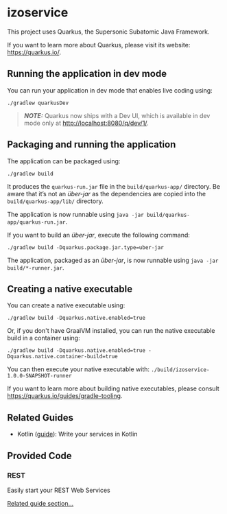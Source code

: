 # izoservice

This project uses Quarkus, the Supersonic Subatomic Java Framework.

If you want to learn more about Quarkus, please visit its website: <https://quarkus.io/>.

## Running the application in dev mode

You can run your application in dev mode that enables live coding using:

```shell script
./gradlew quarkusDev
```

> **_NOTE:_**  Quarkus now ships with a Dev UI, which is available in dev mode only at <http://localhost:8080/q/dev/1/>.

## Packaging and running the application

The application can be packaged using:

```shell script
./gradlew build
```

It produces the `quarkus-run.jar` file in the `build/quarkus-app/` directory.
Be aware that it’s not an _über-jar_ as the dependencies are copied into the `build/quarkus-app/lib/` directory.

The application is now runnable using `java -jar build/quarkus-app/quarkus-run.jar`.

If you want to build an _über-jar_, execute the following command:

```shell script
./gradlew build -Dquarkus.package.jar.type=uber-jar
```

The application, packaged as an _über-jar_, is now runnable using `java -jar build/*-runner.jar`.

## Creating a native executable

You can create a native executable using:

```shell script
./gradlew build -Dquarkus.native.enabled=true
```

Or, if you don't have GraalVM installed, you can run the native executable build in a container using:

```shell script
./gradlew build -Dquarkus.native.enabled=true -Dquarkus.native.container-build=true
```

You can then execute your native executable with: `./build/izoservice-1.0.0-SNAPSHOT-runner`

If you want to learn more about building native executables, please consult <https://quarkus.io/guides/gradle-tooling>.

## Related Guides

- Kotlin ([guide](https://quarkus.io/guides/kotlin)): Write your services in Kotlin

## Provided Code

### REST

Easily start your REST Web Services

[Related guide section...](https://quarkus.io/guides/getting-started-reactive#reactive-jax-rs-resources)


[//]: # (JAVA_HOME=/home/alex/devData/graalvm-jdk-21.0.5+9.1 ./gradlew clean build -x test -Dquarkus.native.enabled=true)
[//]: # (JAVA_HOME=/home/alex/devData/graalvm-jdk-21.0.5+9.1 ./gradlew clean build -x test -Dquarkus.native.enabled=true -Dquarkus.native.container-build=true)
[//]: # (JAVA_HOME=/home/alex/Документы/develop/app_src/jvm/graalvm-jdk-21.0.5+9.1 ./gradlew clean build -x test -Dquarkus.native.enabled=true -Dquarkus.native.builder-image=graalvm)

[//]: # (./build/izoservice-1.0.0-SNAPSHOT-runner)

[//]: # ("${JAVA_HOME}")


[//]: # (JAVA_HOME=/home/alex/Документы/develop/app_src/jvm/graalvm-jdk-21.0.5+9.1 native-image --native-image-info -jar )

[//]: # (/home/alex/IdeaProjects/izoservice/build/izoservice-1.0.0-SNAPSHOT-native-image-source-jar/izoservice-1.0.0-SNAPSHOT-runner)